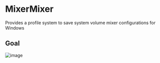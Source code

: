 # MixerMixer

Provides a profile system to save system volume mixer configurations for Windows

## Goal
![image](https://user-images.githubusercontent.com/45200422/211781877-e3a71774-4b31-4801-b23d-9e4ea7f26a27.png)

